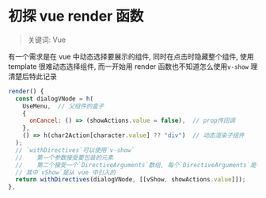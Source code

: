 # 初探 vue render 函数

> 关键词: Vue

有一个需求是在 vue 中动态选择要展示的组件, 同时在点击时隐藏整个组件,
使用 template 很难动态选择组件, 而一开始用 render 函数也不知道怎么使用`v-show`
理清楚后特此记录

```jsx
render() {
  const dialogVNode = h(
    UseMenu,  // 父组件的盒子
    {
      onCancel: () => (showActions.value = false),  // prop传回调
    },
    () => h(char2Action[character.value] ?? "div")  // 动态渲染子组件
  );
  // `withDirectives`可以使用`v-show`
  //    第一个参数接受要包装的元素
  //    第二个接受一个`DirectiveArguments`数组, 每个`DirectiveArguments`是一个多元组
  // 其中`vShow`是从 vue 中引入的
  return withDirectives(dialogVNode, [[vShow, showActions.value]]);
},
```
